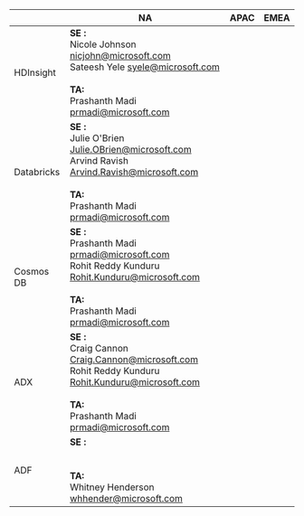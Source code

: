 
|  |NA  | APAC|EMEA  |
|--|--|--|--|
| HDInsight | **SE :** <br> Nicole Johnson <nicjohn@microsoft.com> <br> Sateesh Yele <syele@microsoft.com> <br><br> **TA:** <br> Prashanth Madi <prmadi@microsoft.com> |  |  |
| Databricks | **SE :** <br> Julie O'Brien <Julie.OBrien@microsoft.com> <br> Arvind Ravish <Arvind.Ravish@microsoft.com> <br><br> **TA:** <br> Prashanth Madi <prmadi@microsoft.com>|  |  |
| Cosmos DB | **SE :** <br> Prashanth Madi <prmadi@microsoft.com><br>  Rohit Reddy Kunduru <Rohit.Kunduru@microsoft.com> <br><br> **TA:** <br> Prashanth Madi <prmadi@microsoft.com> |  |  |
| ADX |  **SE :** <br> Craig Cannon <Craig.Cannon@microsoft.com><br>  Rohit Reddy Kunduru <Rohit.Kunduru@microsoft.com> <br><br> **TA:** <br> Prashanth Madi <prmadi@microsoft.com> |  |  |
| ADF |  **SE :** <br> <br><br> **TA:** <br> Whitney Henderson <whhender@microsoft.com> |||
